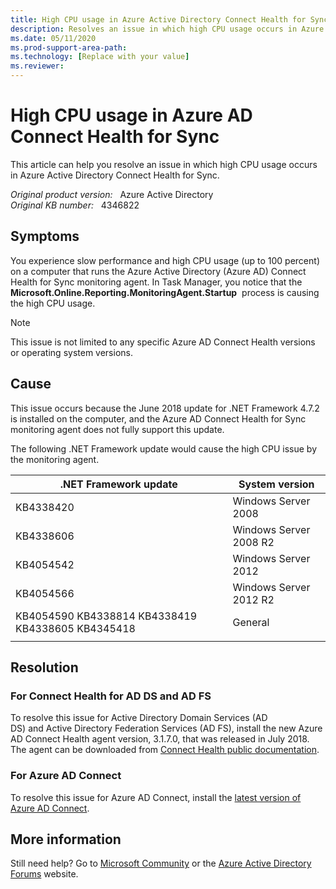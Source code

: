 ```yaml
---
title: High CPU usage in Azure Active Directory Connect Health for Sync
description: Resolves an issue in which high CPU usage occurs in Azure Active Directory Connect Health for Sync.
ms.date: 05/11/2020
ms.prod-support-area-path: 
ms.technology: [Replace with your value]
ms.reviewer: 
---
```

# High CPU usage in Azure AD Connect Health for Sync

This article can help you resolve an issue in which high CPU usage occurs in Azure Active Directory Connect Health for Sync.

_Original product version:_ &nbsp; Azure Active Directory  
_Original KB number:_ &nbsp; 4346822

## Symptoms

You experience slow performance and high CPU usage (up to 100 percent) on a computer that runs the Azure Active Directory (Azure AD) Connect Health for Sync monitoring agent. In Task Manager, you notice that the **Microsoft.Online.Reporting.MonitoringAgent.Startup**  process is causing the high CPU usage.

> [!NOTE]
> This issue is not limited to any specific Azure AD Connect Health versions or operating system versions.

## Cause

This issue occurs because the June 2018 update for .NET Framework 4.7.2 is installed on the computer, and the Azure AD Connect Health for Sync monitoring agent does not fully support this update.

The following .NET Framework update would cause the high CPU issue by the monitoring agent.

| .NET Framework update| System version|
|---|---|
| KB4338420| Windows Server 2008 |
| KB4338606| Windows Server 2008 R2 |
| KB4054542| Windows Server 2012 |
| KB4054566| Windows Server 2012 R2 |
| KB4054590 KB4338814 KB4338419 KB4338605 KB4345418| General |
|||

## Resolution

### For Connect Health for AD DS and AD FS

To resolve this issue for Active Directory Domain Services (AD DS) and Active Directory Federation Services (AD FS), install the new Azure AD Connect Health agent version, 3.1.7.0, that was released in July 2018. The agent can be downloaded from [Connect Health public documentation](/azure/active-directory/connect-health/active-directory-aadconnect-health-agent-install#download-and-install-the-azure-ad-connect-health-agent).

### For Azure AD Connect

To resolve this issue for Azure AD Connect, install the [latest version of Azure AD Connect](https://go.microsoft.com/fwlink/?LinkId=615771).

## More information

Still need help? Go to [Microsoft Community](https://answers.microsoft.com) or the [Azure Active Directory Forums](https://social.msdn.microsoft.com/Forums) website.
